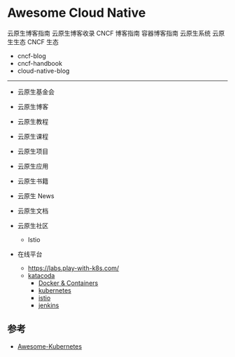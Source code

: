 # Awesome Cloud Native

云原生博客指南
云原生博客收录
CNCF 博客指南
容器博客指南
云原生系统
云原生生态
CNCF 生态

* cncf-blog
* cncf-handbook
* cloud-native-blog

---

* 云原生基金会
* 云原生博客
* 云原生教程
* 云原生课程
* 云原生项目
* 云原生应用
* 云原生书籍

* 云原生 News
* 云原生文档
* 云原生社区
  * Istio
* 在线平台
  * <https://labs.play-with-k8s.com/>
  * [katacoda](https://www.katacoda.com/learn)
    * [Docker & Containers](https://www.katacoda.com/courses/docker)
    * [kubernetes](https://www.katacoda.com/courses/kubernetes)
    * [istio](https://www.katacoda.com/courses/istio)
    * [jenkins](https://www.katacoda.com/courses/jenkins)

<!--

## Todo

* CI 自动将每天收集的博客下发到 cloud-native-handbook 项目的各个子目录
* Appendix
  * 学习资源
  * 国内镜像
* Special
  * Kubernetes Certified Service Provider
  * Kubernetes Training Partner
-->

## 参考

* [Awesome-Kubernetes](https://github.com/ramitsurana/awesome-kubernetes)
